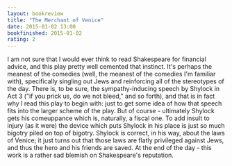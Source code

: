 ```yaml
---
layout: bookreview
title: "The Merchant of Venice"
date: 2015-01-02 13:00
bookfinished: 2015-01-02
rating: 2
---
```


I am not sure that I would ever think to read Shakespeare for financial advice, and this play pretty well cemented that instinct.  It's perhaps the meanest of the comedies (well, the meanest of the comedies I'm familiar with), specifically singling out Jews and reinforcing all of the stereotypes of the day.  There is, to be sure, the sympathy-inducing speech by Shylock in Act 3 ("if you prick us, do we not bleed," and so forth), and that is in fact why I read this play to begin with: just to get some idea of how that speech fits into the larger scheme of the play.  But of course - ultimately Shylock gets his comeuppance which is, naturally, a fiscal one.  To add insult to injury (as it were) the device which puts Shylock in his place is just so much bigotry piled on top of bigotry. Shylock is correct, in his way, about the laws of Venice; it just turns out that those laws are flatly privileged against Jews, and thus the hero and his friends are saved.  At the end of the day - this work is a rather sad blemish on Shakespeare's reputation.
